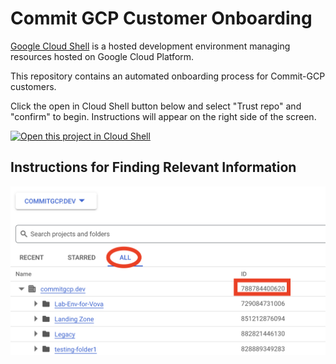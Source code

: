 # Commit GCP Customer Onboarding

[Google Cloud Shell](https://cloud.google.com/shell/docs/) is a hosted
development environment managing resources hosted on Google Cloud Platform.

This repository contains an automated onboarding process for Commit-GCP customers.

Click the open in Cloud Shell button below and select "Trust repo" and "confirm" to begin. Instructions will appear on the right side of the screen.

[![Open this project in Cloud
Shell](http://gstatic.com/cloudssh/images/open-btn.png)](https://console.cloud.google.com/cloudshell/open?git_repo=https://github.com/commitgcp/customer-onboarding-automation.git&page=editor&tutorial=tutorial.md)


## Instructions for Finding Relevant Information

![image](./images/organization_id.png)